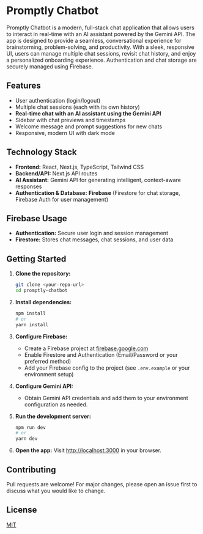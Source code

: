 # Promptly Chatbot

Promptly Chatbot is a modern, full-stack chat application that allows users to interact in real-time with an AI assistant powered by the Gemini API. The app is designed to provide a seamless, conversational experience for brainstorming, problem-solving, and productivity. With a sleek, responsive UI, users can manage multiple chat sessions, revisit chat history, and enjoy a personalized onboarding experience. Authentication and chat storage are securely managed using Firebase.

## Features
- User authentication (login/logout)
- Multiple chat sessions (each with its own history)
- **Real-time chat with an AI assistant using the Gemini API**
- Sidebar with chat previews and timestamps
- Welcome message and prompt suggestions for new chats
- Responsive, modern UI with dark mode

## Technology Stack
- **Frontend:** React, Next.js, TypeScript, Tailwind CSS
- **Backend/API:** Next.js API routes
- **AI Assistant:** Gemini API for generating intelligent, context-aware responses
- **Authentication & Database:** **Firebase** (Firestore for chat storage, Firebase Auth for user management)

## Firebase Usage
- **Authentication:** Secure user login and session management
- **Firestore:** Stores chat messages, chat sessions, and user data

## Getting Started

1. **Clone the repository:**
   ```bash
   git clone <your-repo-url>
   cd promptly-chatbot
   ```
2. **Install dependencies:**
   ```bash
   npm install
   # or
   yarn install
   ```
3. **Configure Firebase:**
   - Create a Firebase project at [firebase.google.com](https://firebase.google.com/)
   - Enable Firestore and Authentication (Email/Password or your preferred method)
   - Add your Firebase config to the project (see `.env.example` or your environment setup)

4. **Configure Gemini API:**
   - Obtain Gemini API credentials and add them to your environment configuration as needed.

5. **Run the development server:**
   ```bash
   npm run dev
   # or
   yarn dev
   ```

6. **Open the app:**
   Visit [http://localhost:3000](http://localhost:3000) in your browser.

## Contributing
Pull requests are welcome! For major changes, please open an issue first to discuss what you would like to change.

## License
[MIT](LICENSE)
